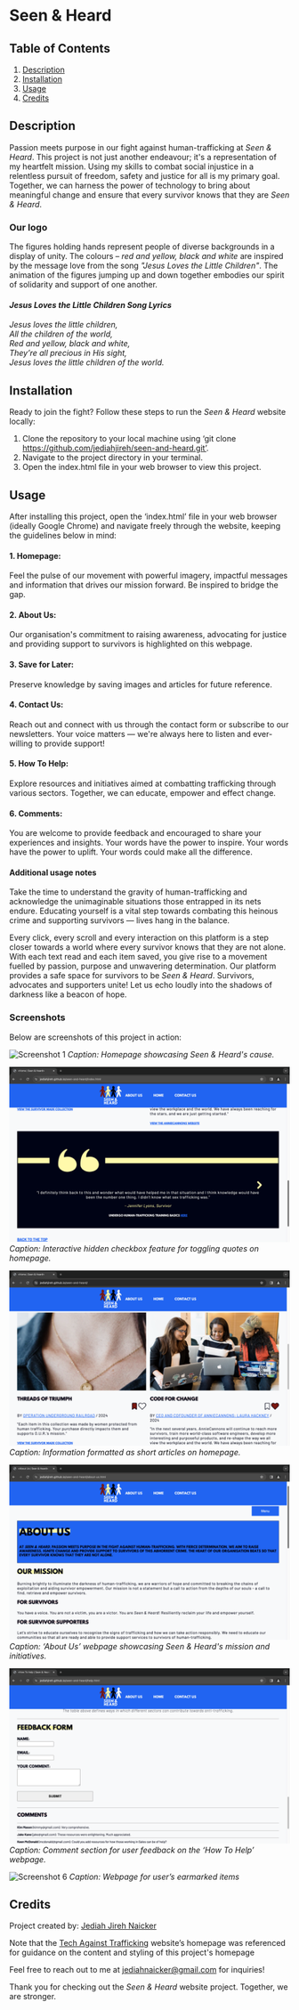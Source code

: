 # Seen & Heard 

## Table of Contents

1.	[Description](#description)
2.	[Installation](#installation)
3.	[Usage](#usage)
4.	[Credits](#credits)

## Description

Passion meets purpose in our fight against human-trafficking at *Seen & Heard*. This project is not just another endeavour; it's a representation of my heartfelt mission. Using my skills to combat social injustice in a relentless pursuit of freedom, safety and justice for all is my primary goal. Together, we can harness the power of technology to bring about meaningful change and ensure that every survivor knows that they are *Seen & Heard*.

### Our logo
The figures holding hands represent people of diverse backgrounds in a display of unity. The colours – *red and yellow, black and white* are inspired by the message love from the song *"Jesus Loves the Little Children"*. The animation of the figures jumping up and down together embodies our spirit of solidarity and support of one another.

#### *__Jesus Loves the Little Children Song Lyrics__*  
*Jesus loves the little children,  
All the children of the world,  
Red and yellow, black and white,  
They’re all precious in His sight,  
Jesus loves the little children of the world.*  

## Installation

Ready to join the fight? Follow these steps to run the *Seen & Heard* website locally:
1. Clone the repository to your local machine using ‘git clone https://github.com/jediahjireh/seen-and-heard.git’.
2. Navigate to the project directory in your terminal.
3. Open the index.html file in your web browser to view this project.

## Usage

After installing this project, open the ‘index.html’ file in your web browser (ideally Google Chrome) and navigate freely through the website, keeping the guidelines below in mind:

#### 1. Homepage:
Feel the pulse of our movement with powerful imagery, impactful messages and information that drives our mission forward. Be inspired to bridge the gap.

#### 2. About Us:
Our organisation's commitment to raising awareness, advocating for justice and providing support to survivors is highlighted on this webpage.

#### 3. Save for Later:
Preserve knowledge by saving images and articles for future reference.

#### 4. Contact Us:
Reach out and connect with us through the contact form or subscribe to our newsletters. Your voice matters — we're always here to listen and ever-willing to provide support!

#### 5. How To Help:
Explore resources and initiatives aimed at combatting trafficking through various sectors. Together, we can educate, empower and effect change.

#### 6. Comments:
You are welcome to provide feedback and encouraged to share your experiences and insights. Your words have the power to inspire. Your words have the power to uplift. Your words could make all the difference.

#### Additional usage notes

Take the time to understand the gravity of human-trafficking and acknowledge the unimaginable situations those entrapped in its nets endure. Educating yourself is a vital step towards combating this heinous crime and supporting survivors — lives hang in the balance.

Every click, every scroll and every interaction on this platform is a step closer towards a world where every survivor knows that they are not alone. With each text read and each item saved, you give rise to a movement fuelled by passion, purpose and unwavering determination. Our platform provides a safe space for survivors to be *Seen & Heard*. Survivors, advocates and supporters unite! Let us echo loudly into the shadows of darkness like a beacon of hope.

### Screenshots
Below are screenshots of this project in action:

![Screenshot 1](/screenshots/screenshot1.png)
*Caption: Homepage showcasing Seen & Heard's cause.*

![Screenshot 2](/screenshots/screenshot2.png)
*Caption: Interactive hidden checkbox feature for toggling quotes on homepage.*

![Screenshot 3](/screenshots/screenshot3.png)
*Caption: Information formatted as short articles on homepage.*

![Screenshot 4](/screenshots/screenshot4.png)
*Caption: ‘About Us’ webpage showcasing Seen & Heard's mission and initiatives.*

![Screenshot 5](/screenshots/screenshot5.png)
*Caption: Comment section for user feedback on the ‘How To Help’ webpage.*

![Screenshot 6](/screenshots/screenshot6.png)
*Caption: Webpage for user’s earmarked items*

## Credits

Project created by: [Jediah Jireh Naicker](https://github.com/jediahjireh)

Note that the [Tech Against Trafficking](https://techagainsttrafficking.org) website’s homepage was referenced for guidance on the content and styling of this project's homepage

Feel free to reach out to me at [jediahnaicker@gmail.com](mailto:jediahnaicker@gmail.com) for inquiries!

Thank you for checking out the *Seen & Heard* website project.
Together, we are stronger.
